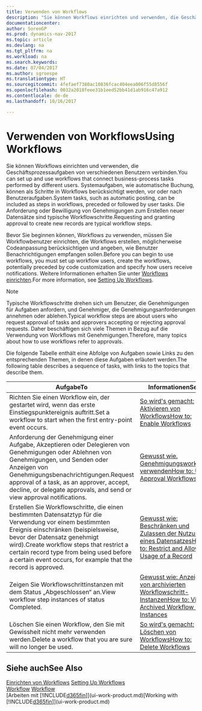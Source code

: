 ```yaml
---
title: Verwenden von Workflows
description: "Sie können Workflows einrichten und verwenden, die Geschäftsprozessaufgaben von verschiedenen Benutzern verbinden. Systemaufgaben, wie automatische Buchung, können als Schritte in Workflows berücksichtigt werden, vor oder nach Benutzeraufgaben. Die Anforderung oder Bewilligung von Genehmigungen zum Erstellen neuer Datensätze sind typische Workflowschritte."
documentationcenter: 
author: SorenGP
ms.prod: dynamics-nav-2017
ms.topic: article
ms.devlang: na
ms.tgt_pltfrm: na
ms.workload: na
ms.search.keywords: 
ms.date: 07/04/2017
ms.author: sgroespe
ms.translationtype: HT
ms.sourcegitcommit: 4fefaef7380ac10836fcac404eea006f55d8556f
ms.openlocfilehash: 0032a2018feee31b1eed52bb41d1ab916c47a912
ms.contentlocale: de-de
ms.lasthandoff: 10/16/2017

---
```

# <a name="using-workflows"></a><span data-ttu-id="152af-105">Verwenden von Workflows</span><span class="sxs-lookup"><span data-stu-id="152af-105">Using Workflows</span></span>
<span data-ttu-id="152af-106">Sie können Workflows einrichten und verwenden, die Geschäftsprozessaufgaben von verschiedenen Benutzern verbinden.</span><span class="sxs-lookup"><span data-stu-id="152af-106">You can set up and use workflows that connect business-process tasks performed by different users.</span></span> <span data-ttu-id="152af-107">Systemaufgaben, wie automatische Buchung, können als Schritte in Workflows berücksichtigt werden, vor oder nach Benutzeraufgaben.</span><span class="sxs-lookup"><span data-stu-id="152af-107">System tasks, such as automatic posting, can be included as steps in workflows, preceded or followed by user tasks.</span></span> <span data-ttu-id="152af-108">Die Anforderung oder Bewilligung von Genehmigungen zum Erstellen neuer Datensätze sind typische Workflowschritte.</span><span class="sxs-lookup"><span data-stu-id="152af-108">Requesting and granting approval to create new records are typical workflow steps.</span></span>  

 <span data-ttu-id="152af-109">Bevor Sie beginnen können, Workflows zu verwenden, müssen Sie Workflowbenutzer einrichten, die Workflows erstellen, möglicherweise Codeanpassung berücksichtigen und angeben, wie Benutzer Benachrichtigungen empfangen sollen.</span><span class="sxs-lookup"><span data-stu-id="152af-109">Before you can begin to use workflows, you must set up workflow users, create the workflows, potentially preceded by code customization and specify how users receive notifications.</span></span> <span data-ttu-id="152af-110">Weitere Informationen erhalten Sie unter [Workflows einrichten](across-set-up-workflows.md).</span><span class="sxs-lookup"><span data-stu-id="152af-110">For more information, see [Setting Up Workflows](across-set-up-workflows.md).</span></span>  

> [!NOTE]  
>  <span data-ttu-id="152af-111">Typische Workflowschritte drehen sich um Benutzer, die Genehmigungen für Aufgaben anfordern, und Genehmiger, die Genehmigungsanforderungen annehmen oder ablehen.</span><span class="sxs-lookup"><span data-stu-id="152af-111">Typical workflow steps are about users who request approval of tasks and approvers accepting or rejecting approval requests.</span></span> <span data-ttu-id="152af-112">Daher beschäftigen sich viele Themen in Bezug auf die Verwendung von Workflows mit Genehmigungen.</span><span class="sxs-lookup"><span data-stu-id="152af-112">Therefore, many topics about how to use workflows refer to approvals.</span></span>  

 <span data-ttu-id="152af-113">Die folgende Tabelle enthält eine Abfolge von Aufgaben sowie Links zu den entsprechenden Themen, in denen diese Aufgaben erläutert werden.</span><span class="sxs-lookup"><span data-stu-id="152af-113">The following table describes a sequence of tasks, with links to the topics that describe them.</span></span>  

|<span data-ttu-id="152af-114">**Aufgabe**</span><span class="sxs-lookup"><span data-stu-id="152af-114">**To**</span></span>|<span data-ttu-id="152af-115">**Informationen**</span><span class="sxs-lookup"><span data-stu-id="152af-115">**See**</span></span>|  
|------------|-------------|  
|<span data-ttu-id="152af-116">Richten Sie einen Workflow ein, der gestartet wird, wenn das erste Einstiegspunktereignis auftritt.</span><span class="sxs-lookup"><span data-stu-id="152af-116">Set a workflow to start when the first entry-point event occurs.</span></span>|[<span data-ttu-id="152af-117">So wird's gemacht: Aktivieren von Workflows</span><span class="sxs-lookup"><span data-stu-id="152af-117">How to: Enable Workflows</span></span>](across-how-to-enable-workflows.md)|  
|<span data-ttu-id="152af-118">Anforderung der Genehmigung einer Aufgabe, Akzeptieren oder Delegieren von Genehmigungen oder Ablehnen von Genehmigungen, und Senden oder Anzeigen von Genehmigungsbenachrichtigungen.</span><span class="sxs-lookup"><span data-stu-id="152af-118">Request approval of a task, as an approver, accept, decline, or delegate approvals, and send or view approval notifications.</span></span>|[<span data-ttu-id="152af-119">Gewusst wie. Genehmigungsworkflow verwenden</span><span class="sxs-lookup"><span data-stu-id="152af-119">How to: Use Approval Workflows</span></span>](across-how-use-approval-workflows.md)|  
|<span data-ttu-id="152af-120">Erstellen Sie Workflowschritte, die einen bestimmten Datensatztyp für die Verwendung vor einem bestimmten Ereignis einschränken (beispielsweise, bevor der Datensatz genehmigt wird).</span><span class="sxs-lookup"><span data-stu-id="152af-120">Create workflow steps that restrict a certain record type from being used before a certain event occurs, for example that the record is approved.</span></span>|[<span data-ttu-id="152af-121">Gewusst wie: Beschränken und Zulassen der Nutzung eines Datensatzes</span><span class="sxs-lookup"><span data-stu-id="152af-121">How to: Restrict and Allow Usage of a Record</span></span>](across-how-to-restrict-and-allow-usage-of-a-record.md)|  
|<span data-ttu-id="152af-122">Zeigen Sie Workflowschrittinstanzen mit dem Status „Abgeschlossen“ an.</span><span class="sxs-lookup"><span data-stu-id="152af-122">View workflow step instances of status Completed.</span></span>|[<span data-ttu-id="152af-123">Gewusst wie: Anzeigen von archivierten Workflowschritt-Instanzen</span><span class="sxs-lookup"><span data-stu-id="152af-123">How to: View Archived Workflow Step Instances</span></span>](across-how-to-view-archived-workflow-step-instances.md)|  
|<span data-ttu-id="152af-124">Löschen Sie einen Workflow, den Sie mit Gewissheit nicht mehr verwenden werden.</span><span class="sxs-lookup"><span data-stu-id="152af-124">Delete a workflow that you are sure will no longer be used.</span></span>|[<span data-ttu-id="152af-125">So wird's gemacht: Löschen von Workflows</span><span class="sxs-lookup"><span data-stu-id="152af-125">How to: Delete Workflows</span></span>](across-how-to-delete-workflows.md)|  

## <a name="see-also"></a><span data-ttu-id="152af-126">Siehe auch</span><span class="sxs-lookup"><span data-stu-id="152af-126">See Also</span></span>  
<span data-ttu-id="152af-127">[Einrichten von Workflows](across-set-up-workflows.md) </span><span class="sxs-lookup"><span data-stu-id="152af-127">[Setting Up Workflows](across-set-up-workflows.md) </span></span>  
<span data-ttu-id="152af-128">[Workflow](across-workflow.md) </span><span class="sxs-lookup"><span data-stu-id="152af-128">[Workflow](across-workflow.md) </span></span>  
<span data-ttu-id="152af-129">[Arbeiten mit [!INCLUDE[d365fin](includes/d365fin_md.md)]](ui-work-product.md)</span><span class="sxs-lookup"><span data-stu-id="152af-129">[Working with [!INCLUDE[d365fin](includes/d365fin_md.md)]](ui-work-product.md)</span></span>

